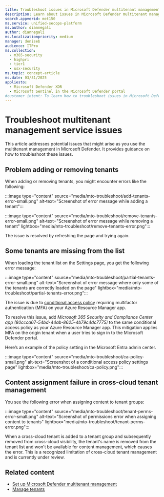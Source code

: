```yaml
---
title: Troubleshoot issues in Microsoft Defender multitenant management
description: Learn about issues in Microsoft Defender multitenant management and how to fix or troubleshoot them.
search.appverid: met150
ms.service: unified-secops-platform
ms.author: diannegali
author: diannegali
ms.localizationpriority: medium
manager: deniseb
audience: ITPro
ms.collection: 
  - m365-security
  - highpri
  - tier1
  - usx-security
ms.topic: concept-article
ms.date: 03/31/2025
appliesto:
  - Microsoft Defender XDR
  - Microsoft Sentinel in the Microsoft Defender portal
#customer intent: To learn how to troubleshoot issues in Microsoft Defender multitenant management.
---
```


# Troubleshoot multitenant management service issues

This article addresses potential issues that might arise as you use the multitenant management in Microsoft Defender. It provides guidance on how to troubleshoot these issues.

## Problem adding or removing tenants

When adding or removing tenants, you might encounter errors like the following:

:::image type="content" source="media/mto-troubleshoot/add-tenants-error-small.png" alt-text="Screenshot of error message while adding a tenant":::

:::image type="content" source="media/mto-troubleshoot/remove-tenants-error-small.png" alt-text="Screenshot of error message while removing a tenant" lightbox="media/mto-troubleshoot/remove-tenants-error.png":::

The issue is resolved by refreshing the page and trying again.

## Some tenants are missing from the list

When loading the tenant list on the Settings page, you get the following error message:

:::image type="content" source="media/mto-troubleshoot/partial-tenants-error-small.png" alt-text="Screenshot of error message where only some of the tenants are correctly loaded on the page" lightbox="media/mto-troubleshoot/partial-tenants-error.png":::

The issue is due to [conditional access policy](/entra/identity/conditional-access/overview) requiring multifactor authentication (MFA) on your Azure Resource Manager app.

To resolve this issue, add *Microsoft 365 Security and Compliance Center app (80ccca67-54bd-44ab-8625-4b79c4dc7775)* to the same conditional access policy as your Azure Resource Manager app. This mitigation applies MFA on the origin tenant when a user tries to sign in to the Microsoft Defender portal.

Here’s an example of the policy setting in the Microsoft Entra admin center.

:::image type="content" source="media/mto-troubleshoot/ca-policy-small.png" alt-text="Screenshot of a conditional access policy settings page" lightbox="media/mto-troubleshoot/ca-policy.png":::

## Content assignment failure in cross-cloud tenant management

You see the following error when assigning content to tenant groups:

:::image type="content" source="media/mto-troubleshoot/tenant-perms-error-small.png" alt-text="Screenshot of permissions error when assigning content to tenants" lightbox="media/mto-troubleshoot/tenant-perms-error.png":::

When a cross-cloud tenant is added to a tenant group and subsequently removed from cross-cloud visibility, the tenant's name is removed from the tenant list and won't be available for content management, which causes the error. This is a recognized limitation of cross-cloud tenant management and is currently under review.

## Related content

- [Set up Microsoft Defender multitenant management](mto-requirements.md)
- [Manage tenants](mto-tenants.md)
